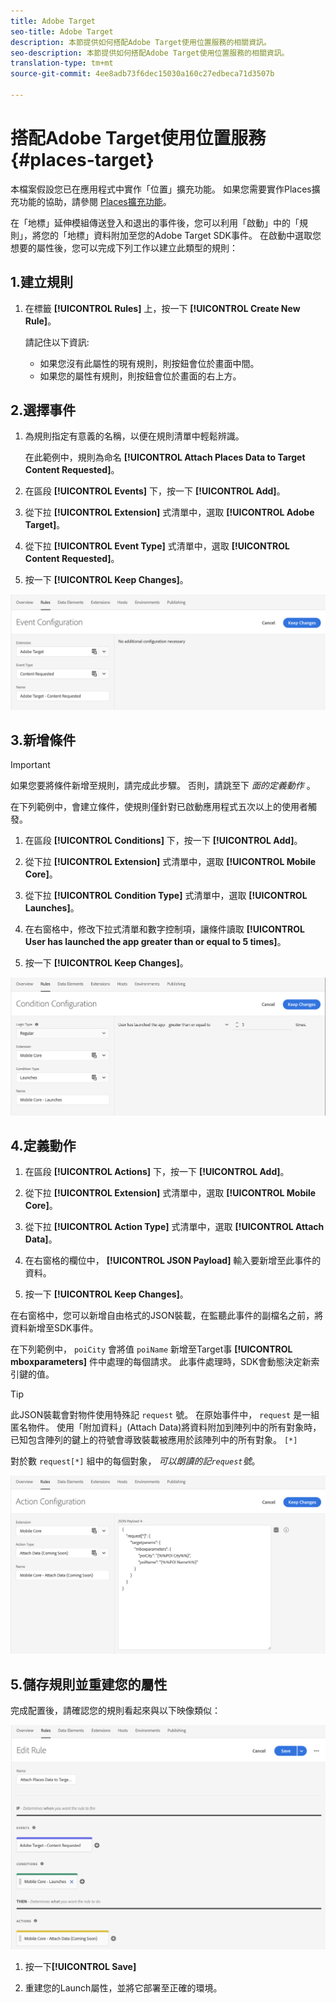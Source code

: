 ```yaml
---
title: Adobe Target
seo-title: Adobe Target
description: 本節提供如何搭配Adobe Target使用位置服務的相關資訊。
seo-description: 本節提供如何搭配Adobe Target使用位置服務的相關資訊。
translation-type: tm+mt
source-git-commit: 4ee8adb73f6dec15030a160c27edbeca71d3507b

---
```



# 搭配Adobe Target使用位置服務 {#places-target}

本檔案假設您已在應用程式中實作「位置」擴充功能。 如果您需要實作Places擴充功能的協助，請參閱 [Places擴充功能](/help/places-ext-aep-sdks/places-extension/places-extension.md)。

在「地標」延伸模組傳送登入和退出的事件後，您可以利用「啟動」中的「規則」，將您的「地標」資料附加至您的Adobe Target SDK事件。 在啟動中選取您想要的屬性後，您可以完成下列工作以建立此類型的規則：

## 1.建立規則

1. 在標籤 **[!UICONTROL Rules]** 上，按一下 **[!UICONTROL Create New Rule]**。

   請記住以下資訊:

   * 如果您沒有此屬性的現有規則，則按鈕會位於畫面中間。
   * 如果您的屬性有規則，則按鈕會位於畫面的右上方。

## 2.選擇事件

1. 為規則指定有意義的名稱，以便在規則清單中輕鬆辨識。

   在此範例中，規則為命名 **[!UICONTROL Attach Places Data to Target Content Requested]**。

1. 在區段 **[!UICONTROL Events]** 下，按一下 **[!UICONTROL Add]**。

1. 從下拉 **[!UICONTROL Extension]** 式清單中，選取 **[!UICONTROL Adobe Target]**。

1. 從下拉 **[!UICONTROL Event Type]** 式清單中，選取 **[!UICONTROL Content Requested]**。

1. 按一下 **[!UICONTROL Keep Changes]**。

![新增事件](/help/assets/ad-setEvent_target.png)

## 3.新增條件

>[!IMPORTANT]
>
>如果您要將條件新增至規則，請完成此步驟。 否則，請跳至下 *面的定義動作* 。

在下列範例中，會建立條件，使規則僅針對已啟動應用程式五次以上的使用者觸發。

1. 在區段 **[!UICONTROL Conditions]** 下，按一下 **[!UICONTROL Add]**。

1. 從下拉 **[!UICONTROL Extension]** 式清單中，選取 **[!UICONTROL Mobile Core]**。

1. 從下拉 **[!UICONTROL Condition Type]** 式清單中，選取 **[!UICONTROL Launches]**。

1. 在右窗格中，修改下拉式清單和數字控制項，讓條件讀取 **[!UICONTROL User has launched the app greater than or equal to 5 times]**。

1. 按一下 **[!UICONTROL Keep Changes]**。

![新增條件](/help/assets/ad-setCondition_target.png)

## 4.定義動作

1. 在區段 **[!UICONTROL Actions]** 下，按一下 **[!UICONTROL Add]**。

1. 從下拉 **[!UICONTROL Extension]** 式清單中，選取 **[!UICONTROL Mobile Core]**。

1. 從下拉 **[!UICONTROL Action Type]** 式清單中，選取 **[!UICONTROL Attach Data]**。

1. 在右窗格的欄位中， **[!UICONTROL JSON Payload]** 輸入要新增至此事件的資料。

1. 按一下 **[!UICONTROL Keep Changes]**。

在右窗格中，您可以新增自由格式的JSON裝載，在監聽此事件的副檔名之前，將資料新增至SDK事件。

在下列範例中， `poiCity` 會將值 `poiName` 新增至Target事 **[!UICONTROL mboxparameters]** 件中處理的每個請求。 此事件處理時，SDK會動態決定新索引鍵的值。

>[!TIP]
>
>此JSON裝載會對物件使用特殊記 `request` 號。 在原始事件中， `request` 是一組匿名物件。 使用「附加資料」(Attach Data)將資料附加到陣列中的所有對象時，已知包含陣列的鍵上的符號會導致裝載被應用於該陣列中的所有對象。 `[*]`
>
>對於數 `request[*]` 組中的每個對象， _可以朗讀的記`request`號_。

![定義動作](/help/assets/ad-setAction-target.png)

## 5.儲存規則並重建您的屬性

完成配置後，請確認您的規則看起來與以下映像類似：

![已完成規則](/help/assets/ad-ruleComplete-target.png)

1. 按一下&#x200B;**[!UICONTROL Save]**

1. 重建您的Launch屬性，並將它部署至正確的環境。
